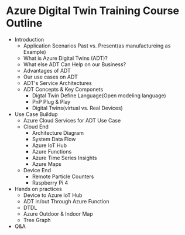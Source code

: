 # Azure Digital Twin Training​ Course Outline
* Introduction
  * Application Scenarios Past vs. Present(as manufactureing as Example)  
  * What is Azure Digital Twins (ADT)?
  * What else ADT Can Help on our Business?
  * Advantages of ADT
  * Our use cases on ADT 
  * ADT's Service Architectures
  * ADT Concepts & Key Componets 
    *  Digtal Twin Define Language(Open modeling language)
    *  PnP Plug & Play 
    *  Digital Twins(virtual vs. Real Devices) 
* Use Case Buildup
  * Azure Cloud Services for ADT Use Case
  * Cloud End 
    * Architecture Diagram
    * System Data Flow
    * Azure IoT Hub
    * Azure Functions
    * Azure Time Series Insights
    * Azure Maps
  * Device End 
    * Remote Particle Counters
    * Raspberry Pi 4
* Hands on practices
  * Device to Azure IoT Hub
  * ADT in/out Through Azure Function
  * DTDL
  * Azure Outdoor & Indoor Map
  * Tree Graph
* Q&A
